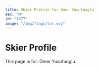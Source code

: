 ```yaml
---
title: Skier Profile for Ömer Yusufuoglu
sex: "M"
id: "1877"
image: "/img/flags/tur.svg" 
---
```


# Skier Profile

This page is for: Ömer Yusufuoglu.
    